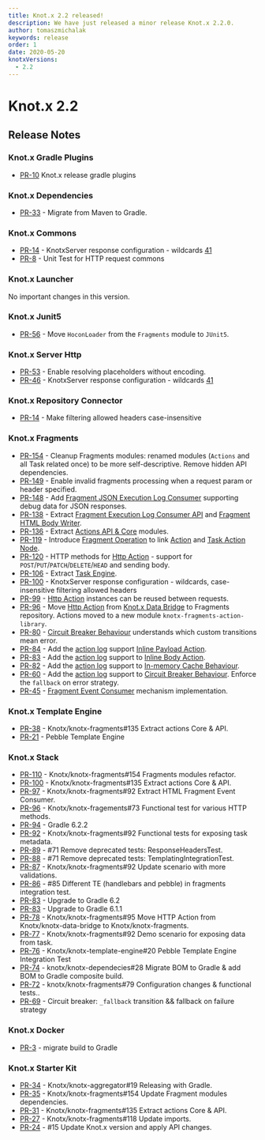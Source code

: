 ```yaml
---
title: Knot.x 2.2 released!
description: We have just released a minor release Knot.x 2.2.0.
author: tomaszmichalak
keywords: release
order: 1
date: 2020-05-20
knotxVersions:
  - 2.2
---
```


# Knot.x 2.2

## Release Notes

### Knot.x Gradle Plugins
- [PR-10](https://github.com/Knotx/knotx-gradle-plugins/pull/10) Knot.x release gradle plugins

### Knot.x Dependencies
- [PR-33](https://github.com/Knotx/knotx-dependencies/pull/33) - Migrate from Maven to Gradle.

### Knot.x Commons
- [PR-14](https://github.com/Knotx/knotx-commons/pull/14) - KnotxServer response configuration - wildcards [41](https://github.com/Knotx/knotx-server-http/issues/41)
- [PR-8](https://github.com/Knotx/knotx-commons/pull/8) - Unit Test for HTTP request commons

### Knot.x Launcher
No important changes in this version.

### Knot.x Junit5
- [PR-56](https://github.com/Knotx/knotx-junit5/pull/56) - Move `HoconLoader` from the `Fragments` module to `JUnit5`.

### Knot.x Server Http
- [PR-53](https://github.com/Knotx/knotx-server-http/pull/53) - Enable resolving placeholders without encoding.
- [PR-46](https://github.com/Knotx/knotx-server-http/pull/46) - KnotxServer response configuration - wildcards [41](https://github.com/Knotx/knotx-server-http/issues/41)

### Knot.x Repository Connector
- [PR-14](https://github.com/Knotx/knotx-repository-connector/pull/10) - Make filtering allowed headers case-insensitive

### Knot.x Fragments
- [PR-154](https://github.com/Knotx/knotx-fragments/pull/154) - Cleanup Fragments modules: renamed modules (`Actions` and all Task related once) to be more self-descriptive. Remove hidden API dependencies.
- [PR-149](https://github.com/Knotx/knotx-fragments/pull/149) - Enable invalid fragments processing when a request param or header specified.
- [PR-148](https://github.com/Knotx/knotx-fragments/pull/148) - Add [Fragment JSON Execution Log Consumer](https://github.com/Knotx/knotx-fragments/tree/master/task/handler/log/json) supporting debug data for JSON responses.
- [PR-138](https://github.com/Knotx/knotx-fragments/pull/138) - Extract [Fragment Execution Log Consumer API](https://github.com/Knotx/knotx-fragments/tree/master/task/handler/log/api) and [Fragment HTML Body Writer](https://github.com/Knotx/knotx-fragments/tree/master/task/handler/log/html).
- [PR-136](https://github.com/Knotx/knotx-fragments/pull/136) - Extract [Actions API & Core](https://github.com/Knotx/knotx-fragments/tree/master/action) modules.
- [PR-119](https://github.com/Knotx/knotx-fragments/pull/119) - Introduce [Fragment Operation](https://github.com/Knotx/knotx-fragments/tree/master/api#fragment-operation) to link [Action](https://github.com/Knotx/knotx-fragments/tree/master/action/api#action) and [Task Action Node](https://github.com/Knotx/knotx-fragments/tree/master/task/factory/default#action-node-factory).
- [PR-120](https://github.com/Knotx/knotx-fragments/pull/120) - HTTP methods for [Http Action](https://github.com/Knotx/knotx-fragments/tree/master/action/library#http-action) - support for `POST`/`PUT`/`PATCH`/`DELETE`/`HEAD` and sending body.
- [PR-106](https://github.com/Knotx/knotx-fragments/pull/106) - Extract [Task Engine](https://github.com/Knotx/knotx-fragments/tree/master/task/engine).
- [PR-100](https://github.com/Knotx/knotx-fragments/pull/100) - KnotxServer response configuration - wildcards, case-insensitive filtering allowed headers
- [PR-99](https://github.com/Knotx/knotx-fragments/pull/99) - [Http Action](https://github.com/Knotx/knotx-fragments/tree/master/action/library#http-action) instances can be reused between requests.
- [PR-96](https://github.com/Knotx/knotx-fragments/pull/96) - Move [Http Action](https://github.com/Knotx/knotx-fragments/tree/master/action/library#http-action) from [Knot.x Data Bridge](https://github.com/Knotx/knotx-data-bridge) to Fragments repository. Actions moved to a new module `knotx-fragments-action-library`.
- [PR-80](https://github.com/Knotx/knotx-fragments/pull/80) - [Circuit Breaker Behaviour](https://github.com/Knotx/knotx-fragments/tree/master/action/library#circuit-breaker-behaviour) understands which custom transitions mean error.
- [PR-84](https://github.com/Knotx/knotx-fragments/pull/84) - Add the [action log](https://github.com/Knotx/knotx-fragments/tree/master/action/api#action-log) support [Inline Payload Action](https://github.com/Knotx/knotx-fragments/tree/master/action/library#inline-payload-action).
- [PR-83](https://github.com/Knotx/knotx-fragments/pull/83) - Add the [action log](https://github.com/Knotx/knotx-fragments/tree/master/action/api#action-log) support to [Inline Body Action](https://github.com/Knotx/knotx-fragments/tree/master/action/library#inline-body-action).
- [PR-82](https://github.com/Knotx/knotx-fragments/pull/82) - Add the [action log](https://github.com/Knotx/knotx-fragments/tree/master/action/api#action-log) support to [In-memory Cache Behaviour](https://github.com/Knotx/knotx-fragments/tree/master/action/library#in-memory-cache-behaviour).
- [PR-60](https://github.com/Knotx/knotx-fragments/pull/60) - Add the [action log](https://github.com/Knotx/knotx-fragments/tree/master/action/api#action-log) support to [Circuit Breaker Behaviour](https://github.com/Knotx/knotx-fragments/tree/master/action/library#circuit-breaker-behaviour). Enforce the `fallback` on error strategy.
- [PR-45](https://github.com/Knotx/knotx-fragments/pull/46) - [Fragment Event Consumer](https://github.com/Knotx/knotx-fragments/tree/master/task/handler/log) mechanism implementation.

### Knot.x Template Engine
- [PR-38](https://github.com/Knotx/knotx-template-engine/pull/38) - Knotx/knotx-fragments#135 Extract actions Core & API.
- [PR-21](https://github.com/Knotx/knotx-template-engine/pull/21) - Pebble Template Engine

### Knot.x Stack
- [PR-110](https://github.com/Knotx/knotx-stack/pull/110) - Knotx/knotx-fragments#154 Fragments modules refactor.
- [PR-100](https://github.com/Knotx/knotx-stack/pull/100) - Knotx/knotx-fragments#135 Extract actions Core & API.
- [PR-97](https://github.com/Knotx/knotx-stack/pull/97) - Knotx/knotx-fragments#92 Extract HTML Fragment Event Consumer.
- [PR-96](https://github.com/Knotx/knotx-stack/pull/96) - Knotx/knotx-fragements#73 Functional test for various HTTP methods.
- [PR-94](https://github.com/Knotx/knotx-stack/pull/94) - Gradle 6.2.2
- [PR-92](https://github.com/Knotx/knotx-stack/pull/92) - Knotx/knotx-fragments#92 Functional tests for exposing task metadata.
- [PR-89](https://github.com/Knotx/knotx-stack/pull/89) - #71 Remove deprecated tests: ResponseHeadersTest.
- [PR-88](https://github.com/Knotx/knotx-stack/pull/88) - #71 Remove deprecated tests: TemplatingIntegrationTest.
- [PR-87](https://github.com/Knotx/knotx-stack/pull/87) - Knotx/knotx-fragments#92 Update scenario with more validations.
- [PR-86](https://github.com/Knotx/knotx-stack/pull/86) - #85 Different TE (handlebars and pebble) in fragments integration test.
- [PR-83](https://github.com/Knotx/knotx-stack/pull/84) - Upgrade to Gradle 6.2
- [PR-83](https://github.com/Knotx/knotx-stack/pull/83) - Upgrade to Gradle 6.1.1
- [PR-78](https://github.com/Knotx/knotx-stack/pull/78) - Knotx/knotx-fragments#95 Move HTTP Action from Knotx/knotx-data-bridge to Knotx/knotx-fragments.
- [PR-77](https://github.com/Knotx/knotx-stack/pull/77) - Knotx/knotx-fragments#92 Demo scenario for exposing data from task.
- [PR-76](https://github.com/Knotx/knotx-stack/pull/76) - Knotx/knotx-template-engine#20 Pebble Template Engine Integration Test
- [PR-74](https://github.com/Knotx/knotx-stack/pull/74) - knotx/knotx-dependecies#28 Migrate BOM to Gradle & add BOM to Gradle composite build.
- [PR-72](https://github.com/Knotx/knotx-stack/pull/72) - knotx/knotx-fragments#79 Configuration changes & functional tests..
- [PR-69](https://github.com/Knotx/knotx-stack/pull/69) - Circuit breaker: `_fallback` transition && fallback on failure strategy

### Knot.x Docker
- [PR-3](https://github.com/Knotx/knotx-docker/pull/3) - migrate build to Gradle

### Knot.x Starter Kit
- [PR-34](https://github.com/Knotx/knotx-starter-kit/pull/34) - Knotx/knotx-aggregator#19 Releasing with Gradle.
- [PR-35](https://github.com/Knotx/knotx-starter-kit/pull/35) - Knotx/knotx-fragments#154 Update Fragment modules dependencies.
- [PR-31](https://github.com/Knotx/knotx-starter-kit/pull/31) - Knotx/knotx-fragments#135 Extract actions Core & API.
- [PR-27](https://github.com/Knotx/knotx-starter-kit/pull/27) - Knotx/knotx-fragments#118 Update imports.
- [PR-24](https://github.com/Knotx/knotx-starter-kit/pull/24) - #15 Update Knot.x version and apply API changes.
